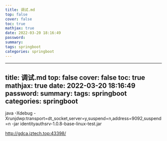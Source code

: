```yaml
---
title: 调试.md
top: false
cover: false
toc: true
mathjax: true
date: 2022-03-20 18:16:49
password:
summary:
tags: springboot
categories: springboot
---
```

---
title: 调试.md
top: false
cover: false
toc: true
mathjax: true
date: 2022-03-20 18:16:49
password:
summary:
tags: springboot
categories: springboot
---


java -Xdebug -Xrunjdwp:transport=dt_socket,server=y,suspend=n,address=9092,suspend=n -jar identityauthsrv-1.0.8-base-linux-test.jar

http://gdca.jztech.top:43398/
